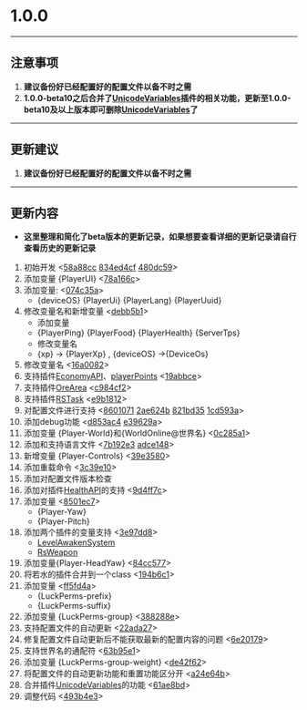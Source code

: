 # **1.0.0**
---
## **注意事项**
1. **建议备份好已经配置好的配置文件以备不时之需**
2. **1.0.0-beta10之后合并了[UnicodeVariables](https://github.com/stevei5mc/UnicodeVariables)插件的相关功能，更新至1.0.0-beta10及以上版本即可删除[UnicodeVariables](https://github.com/stevei5mc/UnicodeVariables)了**
---
## **更新建议**
1. **建议备份好已经配置好的配置文件以备不时之需**
---
## **更新内容**
- **这里整理和简化了beta版本的更新记录，如果想要查看详细的更新记录请自行查看历史的更新记录**

1. 初始开发 <[58a88cc](https://github.com/stevei5mc/NewTipsVariables/commit/58a88ccc970f51a78abc63226933435eb1c77495) [834ed4cf](https://github.com/stevei5mc/NewTipsVariables/commit/834ed4cfde095b97de8735dcdae525f15b18c508) [480dc59](https://github.com/stevei5mc/NewTipsVariables/commit/480dc591057776ee91fce8cc49a6ade3580e04cd)>
2. 添加变量  {PlayerUI} <[78a166c](https://github.com/stevei5mc/NewTipsVariables/commit/78a166c055250c7b422353a5c03a354c96bd4da6)>
3.  添加变量: <[074c35a](https://github.com/stevei5mc/NewTipsVariables/commit/834ff02df8e75d3b413893d836bed84e9)>
    - {deviceOS} {PlayerUi} {PlayerLang}  {PlayerUuid}
4. 修改变量名和新增变量 <[debb5b1](https://github.com/stevei5mc/NewTipsVariables/commit/debb5b1b133d98930bbcbd4d24af5d140f393df2)>
    - 添加变量
    - {PlayerPing} {PlayerFood} {PlayerHealth} {ServerTps}
    - 修改变量名  
    - {xp} -> {PlayerXp} , {deviceOS} ->{DeviceOs}  
5. 修改变量名 <[16a0082](https://github.com/stevei5mc/NewTipsVariables/commit/16a00821256bbcfadcb0785dd46d89b31009eed3)>
6. 支持插件[EconomyAPI](https://github.com/Nukkit-coders/EconomyAPI)、[playerPoints](https://github.com/SmallasWater/PlayerPoints) <[19abbce](https://github.com/stevei5mc/NewTipsVariables/commit/19abbce3224fd0ba73cb7cd0ac0d976af8f93d3f)>
7. 支持插件[OreArea](https://github.com/SmallasWater/OreArea) <[c984cf2](https://github.com/stevei5mc/NewTipsVariables/commit/c984cf2ced6fc26cf13abf6cd752a9931dd1201a)>
8. 支持插件[RSTask](https://github.com/MemoriesOfTime/RSTask) <[e9b1812](https://github.com/stevei5mc/NewTipsVariables/commit/e9b181214e31a173c3c6f12867da0628fd834a71)>
9. 对配置文件进行支持 <[8601071](https://github.com/stevei5mc/NewTipsVariables/commit/8601071e833f607f41bd6a7d7387aaf0d363bb36) [2ae624b](https://github.com/stevei5mc/NewTipsVariables/commit/2ae624b9fa67ad5c4f37697c607cc6efd5800ea2) [821bd35](https://github.com/stevei5mc/NewTipsVariables/commit/821bd3505bc6f369ff935b1ff98566fcb09d229a) [1cd593a](https://github.com/stevei5mc/NewTipsVariables/commit/1cd593a7b89d2ef1c8ae6dbc945bfdb94b362369)>
10. 添加debug功能 <[d853ac4](https://github.com/stevei5mc/NewTipsVariables/commit/d853ac47257694d34ae1d59cb99f31509b9822a1) [e39629a](https://github.com/stevei5mc/NewTipsVariables/commit/e39629afa292c0871057d55a0b013ef794bdbaae)>
11. 添加变量 {Player-World}和{WorldOnline@世界名} <[0c285a1](https://github.com/stevei5mc/NewTipsVariables/commit/0c285a158ff2770a36daf4c710ad7c9a5bedb0c9)>
12. 添加和支持语言文件 <[7b192e3](https://github.com/stevei5mc/NewTipsVariables/commit/7b192e3d56c51f2dad65d52669f60c41acf801f5) [adce148](https://github.com/stevei5mc/NewTipsVariables/commit/adce148eab564e9b8eda4dd0a2026037029fea17)>
13. 新增变量 {Player-Controls}  <[39e3580](https://github.com/stevei5mc/NewTipsVariables/commit/39e3580148dc6fda6a21ca776c371942bcd11c4d)>
14. 添加重载命令 <[3c39e10](https://github.com/stevei5mc/NewTipsVariables/commit/3c39e10a5ec3afa31d9ece597d4e93509cd691d8)>
15. 添加对配置文件版本检查
16. 添加对插件[HealthAPI](https://github.com/SmallasWater/HealthAPI)的支持 <[9d4ff7c](https://github.com/stevei5mc/NewTipsVariables/commit/9d4ff7cec5b3a74667c48bb2aa9ab548efd1f97b)>
17. 添加变量 <[8501ec7](https://github.com/stevei5mc/NewTipsVariables/commit/8501ec72afe61edf22d375c9ec64fde57c9fc4c5)>
    - {Player-Yaw}
    - {Player-Pitch}
18. 添加两个插件的变量支持 <[3e97dd8](https://github.com/stevei5mc/NewTipsVariables/commit/3e97dd8c1c90592275c59c53b004a8fd9c0af3ff)>
    - [LevelAwakenSystem](https://github.com/SmallasWater/LevelAwakenSystem)
    - [RsWeapon](https://github.com/SmallasWater/RsWeapon)
19. 添加变量{Player-HeadYaw} <[84cc577](https://github.com/stevei5mc/NewTipsVariables/commit/84cc577048a23f3894ebde1dba99398c713d1ced)>
20. 将若水的插件合并到一个class <[194b6c1](https://github.com/stevei5mc/NewTipsVariables/commit/194b6c1489bbf2e31edf90e700309eb3dce044b5)>
21. 添加变量 <[ff5fd4a](https://github.com/stevei5mc/NewTipsVariables/commit/ff5fd4a177f472aac91654eca03971c51a0f3509)>
    - {LuckPerms-prefix}
    - {LuckPerms-suffix}
22. 添加变量 {LuckPerms-group} <[388288e](https://github.com/stevei5mc/NewTipsVariables/commit/388288e6c36e627eaf754c4ac32af7606ad344ce)>
23. 支持配置文件的自动更新 <[22ada27](https://github.com/stevei5mc/NewTipsVariables/commit/22ada273d4a91e3959f7a883f33e60c19102ff7f)>
24. 修复配置文件自动更新后不能获取最新的配置内容的问题 <[6e20179](https://github.com/stevei5mc/NewTipsVariables/commit/6e20179c8975425787c61c2b4b905078629091cf)>
25. 支持世界名的通配符 <[63b95e1](https://github.com/stevei5mc/NewTipsVariables/commit/63b95e1dd52b16f33af81b0bd3c3741eea2582be)>
26. 添加变量 {LuckPerms-group-weight} <[de42f62](https://github.com/stevei5mc/NewTipsVariables/commit/de42f62c45070a2bab1d5820249e2f6b11374dcc)>
27. 将配置文件的自动更新功能和重置功能区分开 <[a24e64b](https://github.com/stevei5mc/NewTipsVariables/commit/a24e64bc27fed762b2d7b5a236ba9708a11f7d5c)>
28. 合并插件[UnicodeVariables](https://github.com/stevei5mc/UnicodeVariables)的功能 <[61ae8bd](https://github.com/stevei5mc/NewTipsVariables/commit/61ae8bde63e75742f72b65e4524d2dd3c7a54188)>
29. 调整代码 <[493b4e3](https://github.com/stevei5mc/NewTipsVariables/commit/493b4e3b002bff6315e7afe1d0b1695ccc266b65)>